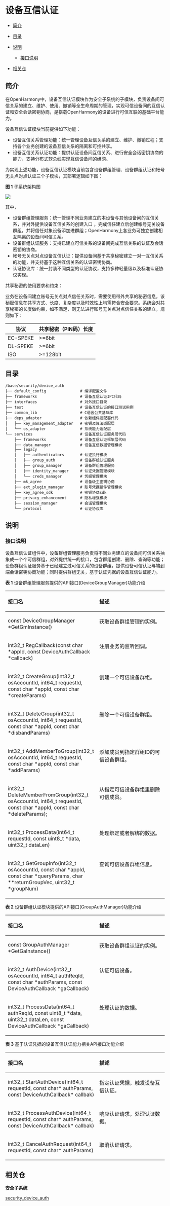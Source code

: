 # 设备互信认证<a name="ZH-CN_TOPIC_0000001150002727"></a>

-   [简介](#section11660541593)
-   [目录](#section161941989596)
-   [说明](#section1312121216216)
    -   [接口说明](#section1551164914237)

-   [相关仓](#section1371113476307)

## 简介<a name="section11660541593"></a>

在OpenHarmony中，设备互信认证模块作为安全子系统的子模块，负责设备间可信关系的建立、维护、使用、撤销等全生命周期的管理，实现可信设备间的互信认证和安全会话密钥协商，是搭载OpenHarmony的设备进行可信互联的基础平台能力。

设备互信认证模块当前提供如下功能：

-   设备互信关系管理功能：统一管理设备互信关系的建立、维护、撤销过程；支持各个业务创建的设备互信关系的隔离和可控共享。
-   设备互信关系认证功能：提供认证设备间互信关系、进行安全会话密钥协商的能力，支持分布式软总线实现互信设备间的组网。

为实现上述功能，设备互信认证模块当前包含设备群组管理、设备群组认证和帐号无关点对点认证三个子模块，其部署逻辑如下图：

**图 1**  子系统架构图<a name="fig4460722185514"></a>  


![](figures/zh-cn_deviceauth_architecture.png)

其中，

-   设备群组管理服务：统一管理不同业务建立的本设备与其他设备间的互信关系，并对外提供设备互信关系的创建入口 ，完成信任建立后创建帐号无关设备群组，并将信任对象设备添加进群组；OpenHarmony上各业务可独立创建相互隔离的设备间可信关系。
-   设备群组认证服务：支持已建立可信关系的设备间完成互信关系的认证及会话密钥的协商。
-   帐号无关点对点设备互信认证：提供设备间基于共享秘密建立一对一互信关系的功能，并支持基于这种互信关系的认证密钥协商。
-   认证协议库：统一封装不同类型的认证协议，支持多种轻量级以及标准认证协议实现。



共享秘密的使用要求和约束：

业务在设备间建立账号无关点对点信任关系时，需要使用带外共享的秘密信息，该秘密信息在共享方式、长度、复杂度以及时效性上均需符合安全要求。系统会对共享秘密的长度做约束，如不满足，则无法进行账号无关点对点信任关系的建立，规则如下：

| 协议     | 共享秘密（PIN码）长度 |
| -------- | --------------------- |
| EC-SPEKE | >=6bit                |
| DL-SPEKE | >=6bit                |
| ISO      | >=128bit              |

## 目录<a name="section161941989596"></a>

```
/base/security/device_auth
├── default_config               # 编译配置文件
├── frameworks                   # 设备互信认证IPC代码
├── interfaces                   # 对外接口目录
├── test                         # 设备互信认证的接口测试用例
├── common_lib                   # C语言公共基础库
├── deps_adapter                 # 依赖组件适配器代码
│   ├── key_management_adapter   # 密钥及算法适配层
│   └── os_adapter               # 系统能力适配层
└── services                     # 设备互信认证服务层代码
    ├── frameworks               # 设备互信认证框架层代码
    ├── data_manager             # 设备互信数据管理模块
    ├── legacy
    │   ├── authenticators       # 认证执行模块
    │   ├── group_auth           # 设备群组认证服务
    │   ├── group_manager        # 设备群组管理服务
    │   ├── identity_manager     # 认证凭据管理模块
    │   └── creds_manager        # 凭据管理模块
    ├── mk_agree                 # 设备级主密钥协商
    ├── ext_plugin_manager       # 账号凭据插件管理模块
    ├── key_agree_sdk            # 密钥协商sdk
    ├── privacy_enhancement      # 隐私增强模块
    ├── session_manager          # 会话管理模块
    └── protocol                 # 认证协议库
```

## 说明<a name="section1312121216216"></a>

### 接口说明<a name="section1551164914237"></a>

设备互信认证组件中，设备群组管理服务负责将不同业务建立的设备间可信关系抽象成一个个可信群组，对外提供统一的接口，包含群组创建、删除、查询等功能；设备群组认证服务基于已经建立过可信关系的设备群组，提供设备可信认证与端到端会话密钥协商功能；同时提供群组无关，基于认证凭据的设备互信认证能力。

**表 1**  设备群组管理服务提供的API接口\(DeviceGroupManager\)功能介绍

<a name="table1731550155318"></a>
<table><thead align="left"><tr id="row4419501537"><th class="cellrowborder" valign="top" width="57.38999999999999%" id="mcps1.2.3.1.1"><p id="p54150165315"><a name="p54150165315"></a><a name="p54150165315"></a>接口名</p>
</th>
<th class="cellrowborder" valign="top" width="42.61%" id="mcps1.2.3.1.2"><p id="p941150145313"><a name="p941150145313"></a><a name="p941150145313"></a>描述</p>
</th>
</tr>
</thead>
<tbody><tr id="row34145016535"><td class="cellrowborder" valign="top" width="57.38999999999999%" headers="mcps1.2.3.1.1 "><p id="p1487722894416"><a name="p1487722894416"></a><a name="p1487722894416"></a>const DeviceGroupManager *GetGmInstance()</p>
</td>
<td class="cellrowborder" valign="top" width="42.61%" headers="mcps1.2.3.1.2 "><p id="p13562171015712"><a name="p13562171015712"></a><a name="p13562171015712"></a>获取设备群组管理的实例。</p>
</td>
</tr>
<tr id="row1027292610453"><td class="cellrowborder" valign="top" width="57.38999999999999%" headers="mcps1.2.3.1.1 "><p id="p1227312634518"><a name="p1227312634518"></a><a name="p1227312634518"></a>int32_t RegCallback(const char *appId, const DeviceAuthCallback *callback)</p>
</td>
<td class="cellrowborder" valign="top" width="42.61%" headers="mcps1.2.3.1.2 "><p id="p7488141134613"><a name="p7488141134613"></a><a name="p7488141134613"></a>注册业务的监听回调。</p>
</td>
</tr>
<tr id="row1746172917474"><td class="cellrowborder" valign="top" width="57.38999999999999%" headers="mcps1.2.3.1.1 "><p id="p9758144610285"><a name="p9758144610285"></a><a name="p9758144610285"></a>int32_t CreateGroup(int32_t osAccountId, int64_t requestId, const char *appId, const char *createParams)</p>
</td>
<td class="cellrowborder" valign="top" width="42.61%" headers="mcps1.2.3.1.2 "><p id="p2431455765"><a name="p2431455765"></a><a name="p2431455765"></a>创建一个可信设备群组。</p>
</td>
</tr>
<tr id="row10992232154714"><td class="cellrowborder" valign="top" width="57.38999999999999%" headers="mcps1.2.3.1.1 "><p id="p1310363994713"><a name="p1310363994713"></a><a name="p1310363994713"></a>int32_t DeleteGroup(int32_t osAccountId, int64_t requestId, const char *appId, const char *disbandParams)</p>
</td>
<td class="cellrowborder" valign="top" width="42.61%" headers="mcps1.2.3.1.2 "><p id="p126575774517"><a name="p126575774517"></a><a name="p126575774517"></a>删除一个可信设备群组。</p>
</td>
</tr>
<tr id="row1440154863415"><td class="cellrowborder" valign="top" width="57.38999999999999%" headers="mcps1.2.3.1.1 "><p id="p19702122715481"><a name="p19702122715481"></a><a name="p19702122715481"></a>int32_t AddMemberToGroup(int32_t osAccountId, int64_t requestId, const char *appId, const char *addParams)</p>
</td>
<td class="cellrowborder" valign="top" width="42.61%" headers="mcps1.2.3.1.2 "><p id="p240224817343"><a name="p240224817343"></a><a name="p240224817343"></a>添加成员到指定群组ID的可信设备群组。</p>
</td>
</tr>
<tr id="row495164812345"><td class="cellrowborder" valign="top" width="57.38999999999999%" headers="mcps1.2.3.1.1 "><p id="p1872417515488"><a name="p1872417515488"></a><a name="p1872417515488"></a>int32_t DeleteMemberFromGroup(int32_t osAccountId, int64_t requestId, const char *appId, const char *deleteParams);</p>
</td>
<td class="cellrowborder" valign="top" width="42.61%" headers="mcps1.2.3.1.2 "><p id="p1995144893411"><a name="p1995144893411"></a><a name="p1995144893411"></a>从指定可信设备群组里删除可信成员。</p>
</td>
</tr>
<tr id="row4107114933418"><td class="cellrowborder" valign="top" width="57.38999999999999%" headers="mcps1.2.3.1.1 "><p id="p794617473016"><a name="p794617473016"></a><a name="p794617473016"></a>int32_t ProcessData(int64_t requestId, const uint8_t *data, uint32_t dataLen)</p>
</td>
<td class="cellrowborder" valign="top" width="42.61%" headers="mcps1.2.3.1.2 "><p id="p11107849113418"><a name="p11107849113418"></a><a name="p11107849113418"></a>处理绑定或者解绑的数据。</p>
</td>
</tr>
<tr id="row3270349193419"><td class="cellrowborder" valign="top" width="57.38999999999999%" headers="mcps1.2.3.1.1 "><p id="p179130216514"><a name="p179130216514"></a><a name="p179130216514"></a>int32_t GetGroupInfo(int32_t osAccountId, const char *appId, const char *queryParams, char **returnGroupVec, uint32_t *groupNum)</p>
</td>
<td class="cellrowborder" valign="top" width="42.61%" headers="mcps1.2.3.1.2 "><p id="p12701049183411"><a name="p12701049183411"></a><a name="p12701049183411"></a>查询可信设备群组信息。</p>
</td>
</tr>
</tbody>
</table>

**表 2**  设备群组认证模块提供的API接口\(GroupAuthManager\)功能介绍

<a name="table12330133114308"></a>
<table><thead align="left"><tr id="row15330631193013"><th class="cellrowborder" valign="top" width="57.38999999999999%" id="mcps1.2.3.1.1"><p id="p73319319302"><a name="p73319319302"></a><a name="p73319319302"></a>接口名</p>
</th>
<th class="cellrowborder" valign="top" width="42.61%" id="mcps1.2.3.1.2"><p id="p133312317305"><a name="p133312317305"></a><a name="p133312317305"></a>描述</p>
</th>
</tr>
</thead>
<tbody><tr id="row15331183193010"><td class="cellrowborder" valign="top" width="57.38999999999999%" headers="mcps1.2.3.1.1 "><p id="p19743328133620"><a name="p19743328133620"></a><a name="p19743328133620"></a>const GroupAuthManager *GetGaInstance()</p>
</td>
<td class="cellrowborder" valign="top" width="42.61%" headers="mcps1.2.3.1.2 "><p id="p16742028153611"><a name="p16742028153611"></a><a name="p16742028153611"></a>获取设备群组认证的实例。</p>
</td>
</tr>
<tr id="row7331133163017"><td class="cellrowborder" valign="top" width="57.38999999999999%" headers="mcps1.2.3.1.1 "><p id="p118111117133514"><a name="p118111117133514"></a><a name="p118111117133514"></a>int32_t AuthDevice(int32_t osAccountId, int64_t authReqId, const char *authParams, const DeviceAuthCallback *gaCallback)</p>
</td>
<td class="cellrowborder" valign="top" width="42.61%" headers="mcps1.2.3.1.2 "><p id="p151481335193817"><a name="p151481335193817"></a><a name="p151481335193817"></a>认证可信设备。</p>
</td>
</tr>
<tr id="row633283153012"><td class="cellrowborder" valign="top" width="57.38999999999999%" headers="mcps1.2.3.1.1 "><p id="p12534111115352"><a name="p12534111115352"></a><a name="p12534111115352"></a>int32_t ProcessData(int64_t authReqId, const uint8_t *data, uint32_t dataLen, const DeviceAuthCallback *gaCallback)</p>
</td>
<td class="cellrowborder" valign="top" width="42.61%" headers="mcps1.2.3.1.2 "><p id="p1633173173012"><a name="p1633173173012"></a><a name="p1633173173012"></a>处理认证的数据。</p>
</td>
</tr>
</tbody>
</table>

**表 3**  基于认证凭据的设备互信认证能力相关API接口功能介绍

<a name="table12330133114309"></a>
<table><thead align="left"><tr id="row15330631193013"><th class="cellrowborder" valign="top" width="57.38999999999999%" id="mcps1.2.3.1.1"><p id="p73319319303"><a name="p73319319303"></a><a name="p73319319303"></a>接口名</p>
</th>
<th class="cellrowborder" valign="top" width="42.61%" id="mcps1.2.3.1.2"><p id="p133312317306"><a name="p133312317306"></a><a name="p133312317306"></a>描述</p>
</th>
</tr>
</thead>
<tbody><tr id="row15331183193011"><td class="cellrowborder" valign="top" width="57.38999999999999%" headers="mcps1.2.3.1.1 "><p id="p19743328133621"><a name="p19743328133621"></a><a name="p19743328133621"></a>int32_t StartAuthDevice(int64_t requestId, const char* authParams, const DeviceAuthCallback* callbak)</p>
</td>
<td class="cellrowborder" valign="top" width="42.61%" headers="mcps1.2.3.1.2 "><p id="p16742028153612"><a name="p16742028153612"></a><a name="p16742028153612"></a>指定认证凭据，触发设备互信认证。</p>
</td>
</tr>
<tr id="row7331133163018"><td class="cellrowborder" valign="top" width="57.38999999999999%" headers="mcps1.2.3.1.1 "><p id="p118111117133515"><a name="p118111117133515"></a><a name="p118111117133515"></a>int32_t ProcessAuthDevice(int64_t requestId, const char* authParams, const DeviceAuthCallback* callbak)</p>
</td>
<td class="cellrowborder" valign="top" width="42.61%" headers="mcps1.2.3.1.2 "><p id="p151481335193818"><a name="p151481335193818"></a><a name="p151481335193818"></a>响应认证请求，处理认证数据。</p>
</td>
</tr>
<tr id="row633283153013"><td class="cellrowborder" valign="top" width="57.38999999999999%" headers="mcps1.2.3.1.1 "><p id="p12534111115353"><a name="p12534111115353"></a><a name="p12534111115353"></a> int32_t CancelAuthRequest(int64_t requestId, const char* authParams)</p>
</td>
<td class="cellrowborder" valign="top" width="42.61%" headers="mcps1.2.3.1.2 "><p id="p1633173173013"><a name="p1633173173013"></a><a name="p1633173173013"></a>取消认证请求。</p>
</td>
</tr>
</tbody>
</table>

## 相关仓<a name="section1371113476307"></a>

**安全子系统**

[security\_device\_auth](https://gitee.com/openharmony/security_device_auth)
